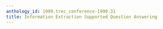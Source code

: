 ```yaml
---
anthology_id: 1999.trec_conference-1999.31
title: Information Extraction Supported Question Answering
---
```

